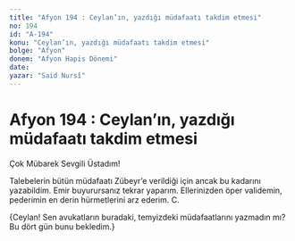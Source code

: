 ```yaml
---
title: "Afyon 194 : Ceylan’ın, yazdığı müdafaatı takdim etmesi"
no: 194
id: "A-194"
konu: "Ceylan’ın, yazdığı müdafaatı takdim etmesi"
bolge: "Afyon"
donem: "Afyon Hapis Dönemi"
date: 
yazar: "Said Nursî"
---
```


# Afyon 194 : Ceylan’ın, yazdığı müdafaatı takdim etmesi

Çok Mübarek Sevgili Üstadım!

Talebelerin bütün müdafaatı Zübeyr’e verildiği için ancak bu kadarını yazabildim. Emir buyurursanız tekrar yaparım. Ellerinizden öper validemin, pederimin en derin hürmetlerini arz ederim. C.

{Ceylan! Sen avukatların buradaki, temyizdeki müdafaatlarını yazmadın mı? Bu dört gün bunu bekledim.}
